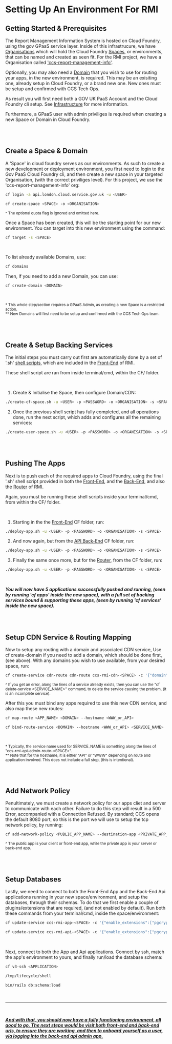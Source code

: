 # Setting Up An Environment For RMI

## Getting Started & Prerequisites

The Report Management Information System is hosted on Cloud Foundry, using the gov GPaaS service layer. Inside of this infrastrucure, we have [Organisations](https://docs.cloud.service.gov.uk/orgs_spaces_users.html#organisations) which will hold the Cloud Foundry [Spaces](https://docs.cloud.service.gov.uk/orgs_spaces_users.html#spaces), or environments, that can be named and created as seen fit. For the RMI project, we have a Organisation called ['ccs-report-management-info'](https://admin.london.cloud.service.gov.uk/organisations/b2daa20a-d281-4874-bd10-0bbb494480bc).

Optionally, you may also need a [Domain](https://docs.cloud.service.gov.uk/deploying_services/configure_cdn/#configure-your-custom-domain-in-cloud-foundry) that you wish to use for routing your apps, in the new environment, is required. This may be an exisiting one, already setup in Cloud Foundry, or a brand new one. New ones must be setup and confirmed with CCS Tech Ops.

As result you will first need both a GOV UK PaaS Account and the Cloud Foundry cli setup. See [Infrastructure](https://crown-commercial-service.github.io/ReportMI-service-manual/#/infrastructure?id=prerequisites) for more information.

Furthermore, a GPaaS user with admin priviliges is required when creating a new Space or Domain in Cloud Foundry.

</br>
</br>

## Create a Space & Domain

A 'Space' in cloud foundry serves as our environments. As such to create a new development or deployment environment, you first need to login to the Gov PaaS Cloud Foundry cli, and then create a new space in your targeted Organisation, (with the correct priviliges level). For this project, we use the 'ccs-report-management-info' org:
```bash
cf login -a api.london.cloud.service.gov.uk -u <USER>
```
```bash
cf create-space <SPACE> -o <ORGANISATION>
```
<sup>^ The optional quota flag is ignored and omitted here.</sup></br>

Once a Space has been created, this will be the starting point for our new environment. You can target into this new environment using the command:
```bash
cf target -s <SPACE>
```
</br>

To list already available Domains, use:
```bash
cf domains
```
Then, if you need to add a new Domain, you can use:
```bash
cf create-domain <DOMAIN>
```

</br>

<sup>* This whole step/section requires a GPaaS Admin, as creating a new Space is a restricted action.</sup></br>
<sup>** New Domains will first need to be setup and confirmed with the CCS Tech Ops team.</sup></br>

</br>
</br>

## Create & Setup Backing Services

The initial steps you must carry out first are automatically done by a set of '.sh' [shell scripts](https://github.com/Crown-Commercial-Service/DataSubmissionService/tree/develop/CF), which are included in the [Front-End](https://github.com/Crown-Commercial-Service/DataSubmissionService) of RMI. 

These shell script are ran from inside terminal/cmd, within the CF/ folder.

</br>

1. Create & Initialise the Space, then configure Domain/CDN:
```bash
./create-cf-space.sh -u <USER> -p <PASSWORD> -o <ORGANISATION> -s <SPACE>
```
2. Once the previous shell script has fully completed, and all operations done, run the next script, which adds and configures all the remaining services:
```bash
./create-user-space.sh -u <USER> -p <PASSWORD> -o <ORGANISATION> -s <SPACE>
```

</br>
</br>

## Pushing The Apps

Next is to push each of the required apps to Cloud Foundry, using the final '.sh' shell script provided in both the [Front-End](https://github.com/Crown-Commercial-Service/DataSubmissionService), and the [Back-End](https://github.com/Crown-Commercial-Service/DataSubmissionServiceAPI), and also the [Router](https://github.com/Crown-Commercial-Service/DataSubmissionServiceRouter) of RMI.

Again, you must be running these shell scripts inside your terminal/cmd, from within the CF/ folder.

</br>

1. Starting in the the [Front-End](https://github.com/Crown-Commercial-Service/DataSubmissionService/blob/develop/CF/deploy-app.sh) CF folder, run:
```bash
./deploy-app.sh -u <USER> -p <PASSWORD> -o <ORGANISATION> -s <SPACE>
```
2. And now again, but from the [API Back-End](https://github.com/Crown-Commercial-Service/DataSubmissionServiceAPI/blob/develop/CF/deploy-app.sh) CF folder, run:
```bash
./deploy-app.sh -u <USER> -p <PASSWORD> -o <ORGANISATION> -s <SPACE>
```
3. Finally the same once more, but for the [Router](https://github.com/Crown-Commercial-Service/DataSubmissionServiceRouter/blob/master/CF/deploy-app.sh), from the CF folder, run:
```bash
./deploy-app.sh -u <USER> -p <PASSWORD> -o <ORGANISATION> -s <SPACE>
```

</br>

<i><b>You will now have 5 applications successfully pushed and running, (seen by running 'cf apps' inside the new space), with a full set of backing services bound & supporting these apps, (seen by running 'cf services' inside the new space).</b></i>

</br>
</br>

## Setup CDN Service & Routing Mapping
Now to setup any routing with a domain and associated CDN service, Use cf create-domain if you need to add a domain, which should be done first, (see above). With any domains you wish to use available, from your desired space, run:

```bash
cf create-service cdn-route cdn-route ccs-rmi-cdn-<SPACE> -c '{"domain": "<URI_1>,<URI_2>,...<URI_n>", "headers": ["*"]}'
```

<sup>^ If you get an error, along the lines of a service already exists, then you can use the "cf delete-service \<SERVICE_NAME>" command, to delete the service causing the problem, (it is an incomplete service).</sup></br>

After this you must bind any apps required to use this new CDN service, and also map these new routes:

```bash
cf map-route <APP_NAME> <DOMAIN> --hostname <WWW_or_API>
```
```bash
cf bind-route-service <DOMAIN> --hostname <WWW_or_API> <SERVICE_NAME>
```

</br>

<sup>* Typically, the service name used for SERVICE_NAME is something along the lines of "ccs-rmi-api-admin-route-\<SPACE>".</sup></br>
<sup>** Note that for the hostname, it is either "API" or "WWW" depending on route and application involved. This does not include a full stop, (this is intentional).</sup>

</br>
</br>

## Add Network Policy

Penultimately, we must create a network policy for our apps cliet and server to communicate with each other. Failure to do this step will result in a 500 Error, accompanied with a Connection Refused. By standard; CCS opens the default 8080 port, so this is the port we will use to setup the tcp network policy, by running:
```bash
cf add-network-policy <PUBLIC_APP_NAME> --destination-app <PRIVATE_APP_NAME> --protocol tcp --port 8080
```

<sup>^ The public app is your client or front-end app, while the private app is your server or back-end app.</sup>

</br>
</br>

## Setup Databases

Lastly, we need to connect to both the Front-End App and the Back-End Api applications running in your new space/environment, and setup the databases, through their schemas. To do that we first enable a couple of plugins/extensions that are required, (and not enabled by default). Run both these commands from your terminal/cmd, inside the space/environment:
```bash
cf update-service ccs-rmi-app-<SPACE> -c '{"enable_extensions":["pgcrypto","plpgsql"],"reboot":true}'
```
```bash
cf update-service ccs-rmi-api-<SPACE> -c '{"enable_extensions":["pgcrypto","plpgsql"],"reboot":true}'
```

</br>

Next, connect to both the App and Api applications. Connect by ssh, match the app's environment to yours, and finally run/load the database schema:
```bash
cf v3-ssh <APPLICATION>
```
```bash
/tmp/lifecycle/shell
```
```bash
bin/rails db:schema:load
```

</br>
<hr>
</br>

<i><b><u>And with that, you should now have a fully functioning environment, all good to go. The next steps would be visit both front-end and back-end urls, to ensure they are working, and then to onboard yourself as a user, via logging into the back-end api admin app.</u></b></i>